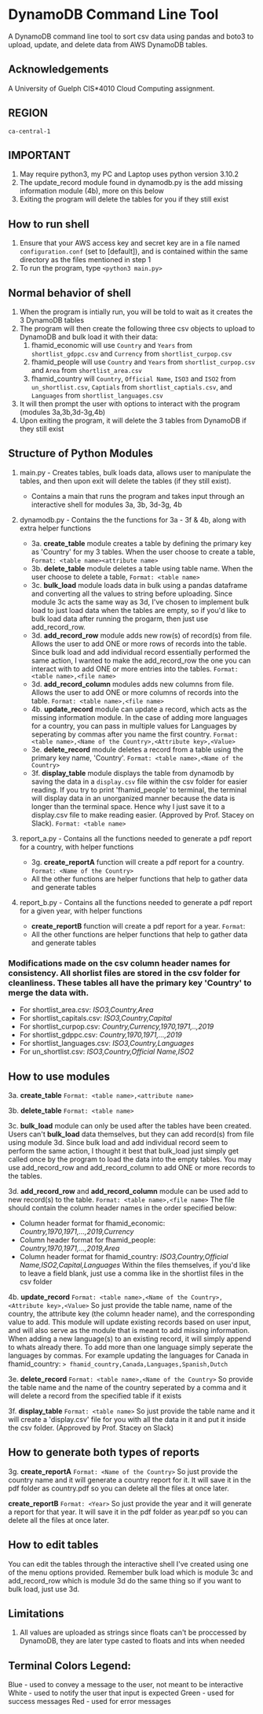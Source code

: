 # DynamoDB Command Line Tool

A DynamoDB command line tool to sort csv data using pandas and boto3 to upload, update, and delete data from AWS DynamoDB tables.

## Acknowledgements
A University of Guelph CIS*4010 Cloud Computing assignment.

## REGION
`ca-central-1`

## IMPORTANT
1. May require python3, my PC and Laptop uses python version 3.10.2
2. The update_record module found in dynamodb.py is the add missing information module (4b), more on this below 
3. Exiting the program will delete the tables for you if they still exist

## How to run shell
1. Ensure that your AWS access key and secret key are in a file named `configuration.conf` (set to [default]), and is contained within the same directory as the files mentioned in step 1
2. To run the program, type `<python3 main.py>`

## Normal behavior of shell
1. When the program is intially run, you will be told to wait as it creates the 3 DynamoDB tables
2. The program will then create the following three csv objects to upload to DynamoDB and bulk load it with their data:
   1. fhamid_economic will use `Country` and `Years` from `shortlist_gdppc.csv` and `Currency` from `shortlist_curpop.csv`
   2. fhamid_people will use `Country` and `Years` from `shortlist_curpop.csv` and `Area` from `shortlist_area.csv`
   3. fhamid_country will `Country`, `Official Name`, `ISO3` and `ISO2` from `un_shortlist.csv`, `Captials` from `shortlist_captials.csv`, and `Languages` from `shortlist_languages.csv`
3. It will then prompt the user with options to interact with the program (modules 3a,3b,3d-3g,4b)
4. Upon exiting the program, it will delete the 3 tables from DynamoDB if they still exist

## Structure of Python Modules
   1. main.py - Creates tables, bulk loads data, allows user to manipulate the tables, and then upon exit will delete the tables (if they still exist).
      - Contains a main that runs the program and takes input through an interactive shell for modules 3a, 3b, 3d-3g, 4b

   2. dynamodb.py - Contains the the functions for 3a - 3f & 4b, along with extra helper functions
      - 3a. **create_table** module creates a table by defining the primary key as 'Country' for my 3 tables. When the user choose to create a table, `Format: <table name><attribute name>`
      - 3b. **delete_table** module deletes a table using table name. When the user choose to delete a table, `Format: <table name>`
      - 3c. **bulk_load** module loads data in bulk using a pandas dataframe and converting all the values to string before uploading. Since module 3c acts the same way as 3d, I've chosen to implement bulk load to just load data when the tables are empty, so if you'd like to bulk load data after running the progarm, then just use add_record_row.  
      - 3d. **add_record_row** module adds new row(s) of record(s) from file. Allows the user to add ONE or more rows of records into the table. Since bulk load and add individual record essentially performed the same action, I wanted to make the add_record_row the one you can interact with to add ONE or more entries into the tables. `Format: <table name>,<file name>`
      - 3d. **add_record_column** modules adds new columns from file. Allows the user to add ONE or more columns of records into the table. `Format: <table name>,<file name>`
      - 4b. **update_record** module can update a record, which acts as the missing information module. In the case of adding more languages for a country, you can pass in multiple values for Languages by seperating by commas after you name the first country. `Format: <table name>,<Name of the Country>,<Attribute key>,<Value>`
      - 3e. **delete_record** module deletes a record from a table using the primary key name, 'Country'. `Format: <table name>,<Name of the Country>`
      - 3f. **display_table** module displays the table from dynamodb by saving the data in a `display.csv` file within the csv folder for easier reading. If you try to print 'fhamid_people' to terminal, the terminal will display data in an unorganized manner because the data is longer than the terminal space. Hence why I just save it to a display.csv file to make reading easier. (Approved by Prof. Stacey on Slack). `Format: <table name>`

   3. report_a.py - Contains all the functions needed to generate a pdf report for a country, with helper functions
      - 3g. **create_reportA** function will create a pdf report for a country. `Format: <Name of the Country>`
      - All the other functions are helper functions that help to gather data and generate tables

   4. report_b.py - Contains all the functions needed to generate a pdf report for a given year, with helper functions
      - **create_reportB** function will create a pdf report for a year. `Format`: <Year>
      - All the other functions are helper functions that help to gather data and generate tables

   ### Modifications made on the csv column header names for consistency. All shorlist files are stored in the csv folder for cleanliness. These tables all have the primary key 'Country' to merge the data with.
   - For shortlist_area.csv: *ISO3,Country,Area*
   - For shortlist_capitals.csv: *ISO3,Country,Capital*
   - For shortlist_curpop.csv: *Country,Currency,1970,1971,..,2019*
   - For shortlist_gdppc.csv: *Country,1970,1971,...,2019*
   - For shortlist_languages.csv: *ISO3,Country,Languages*
   - For un_shortlist.csv: *ISO3,Country,Official Name,ISO2*

## How to use modules
3a. **create_table** `Format: <table name>,<attribute name>`

3b. **delete_table** `Format: <table name>`

3c. **bulk_load** module can only be used after the tables have been created. Users can't **bulk_load** data themselves, but they can add record(s) from file using module 3d. Since bulk load and add individual record seem to perform the same action, I thought it best that bulk_load just simply get called once by the program to load the data into the empty tables. You may use add_record_row and add_record_column to add ONE or more records to the tables.

3d. **add_record_row** and **add_record_column** module can be used add to new record(s) to the table. `Format: <table name>,<file name>` The file should contain the column header names in the order specified below:
- Column header format for fhamid_economic: *Country,1970,1971,...,2019,Currency*
- Column header format for fhamid_people: *Country,1970,1971,...,2019,Area*
- Column header format for fhamid_country: *ISO3,Country,Official Name,ISO2,Capital,Languages*
Within the files themselves, if you'd like to leave a field blank, just use a comma like in the shortlist files in the csv folder

4b. **update_record** `Format: <table name>,<Name of the Country>,<Attribute key>,<Value>` So just provide the table name, name of the country, the attribute key (the column header name), and the corresponding value to add. This module will update existing records based on user input, and will also serve as the module that is meant to add missing information. When adding a new language(s) to an existing record, it will simply append to whats already there. To add more than one language simply seperate the languages by commas. For example updating the languages for Canada in fhamid_country: `> fhamid_country,Canada,Languages,Spanish,Dutch`

3e. **delete_record** `Format: <table name>,<Name of the Country>` So provide the table name and the name of the country seperated by a comma and it will delete a record from the specified table if it exists

3f. **display_table** `Format: <table name>` So just provide the table name and it will create a 'display.csv' file for you with all the data in it and put it inside the csv folder. (Approved by Prof. Stacey on Slack)

## How to generate both types of reports
3g. **create_reportA** `Format: <Name of the Country>` So just provide the country name and it will generate a country report for it. It will save it in the pdf folder as country.pdf so you can delete all the files at once later.

**create_reportB** `Format: <Year>` So just provide the year and it will generate a report for that year. It will save it in the pdf folder as year.pdf so you can delete all the files at once later.

## How to edit tables
You can edit the tables through the interactive shell I've created using one of the menu options provided. Remember bulk load which is module 3c and add_record_row which is module 3d do the same thing so if you want to bulk load, just use 3d. 

## Limitations
1. All values are uploaded as strings since floats can't be proccessed by DynamoDB, they are later type casted to floats and ints when needed

## Terminal Colors Legend:
Blue - used to convey a message to the user, not meant to be interactive
White - used to notify the user that input is expected
Green - used for success messages
Red - used for error messages
